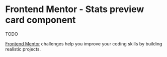 # Frontend Mentor - Stats preview card component

TODO


[Frontend Mentor](https://www.frontendmentor.io) challenges help you improve your coding skills by building realistic projects.